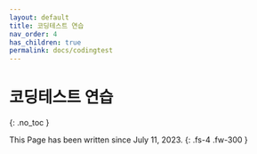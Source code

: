 ```yaml
---
layout: default
title: 코딩테스트 연습
nav_order: 4
has_children: true
permalink: docs/codingtest
---
```


# 코딩테스트 연습
{: .no_toc }

This Page has been written since July 11, 2023.
{: .fs-4 .fw-300 }
